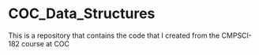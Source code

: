 # COC_Data_Structures
This is a repository that contains the code that I created from the CMPSCI-182 course at COC
